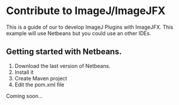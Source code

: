# Contribute to ImageJ/ImageJFX

This is a guide of our to develop ImageJ Plugins with ImageJFX. This example will use Netbeans but you could use an other IDEs.

## Getting started with Netbeans.

1. Download the last version of Netbeans.
1. Install it
2. Create Maven project
3. Edit the pom.xml file

Coming soon...

